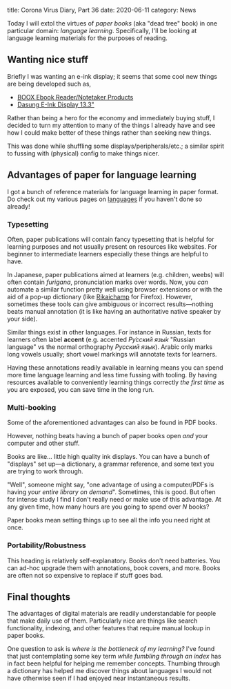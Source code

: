 title: Corona Virus Diary, Part 36
date: 2020-06-11
category: News

Today I will extol the virtues of *paper books* (aka "dead tree" book)
in one particular domain: *language learning*. Specifically, I'll be
looking at language learning materials for the purposes of reading.

Wanting nice stuff
------------------

Briefly I was wanting an e-ink display; it seems that some cool new
things are being developed such as,

- [BOOX Ebook Reader/Notetaker Products](https://www.boox.com/product-2/)
- [Dasung E-Ink Display 13.3"](https://www.amazon.com/Dasung-Paperlike-Front-Light-Touch-Monitor/dp/B07SKS6CS7/ref=sr_1_5?dchild=1&keywords=e-ink+display&qid=1591973925&sr=8-5)

Rather than being a hero for the economy and immediately buying stuff,
I decided to turn my attention to many of the things I already have
and see how I could make better of these things rather than seeking
new things.

This was done while shuffling some displays/peripherals/etc.; a
similar spirit to fussing with (physical) config to make things nicer.

Advantages of paper for language learning
-----------------------------------------

I got a bunch of reference materials for language learning in paper
format. Do check out my various pages on
[languages](https://captainalan.github.io/language-and-linguistics/languages/index.html) if you haven't done so already!

### Typesetting

Often, paper publications will contain fancy typesetting that is
helpful for learning purposes and not usually present on resources
like websites. For beginner to intermediate learners especially these
things are helpful to have.

In Japanese, paper publications aimed at learners (e.g. children,
weebs) will often contain <i>furigana</i>, pronunciation marks over
words. Now, you *can* automate a similar function pretty well using
browser extensions or with the aid of a pop-up dictionary (like
[Rikaichamp](https://addons.mozilla.org/en-US/firefox/addon/rikaichamp/)
for Firefox). However, sometimes these tools can give ambiguous or
incorrect results&mdash;nothing beats manual annotation (it is like
having an authoritative native speaker by your side).

Similar things exist in other languages. For instance in Russian,
texts for learners often label **accent** (e.g. accented *Ру́сский
язы́к* "Russian language" vs the normal orthography *Русский язык*).
Arabic only marks long vowels usually; short vowel markings will
annotate texts for learners.

Having these annotations readily available in learning means you can
spend more time language learning and less time fussing with tooling.
By having resources available to conveniently learning things
correctly *the first time* as you are exposed, you can save time in
the long run.

### Multi-booking

Some of the aforementioned advantages can also be found in PDF books.

However, nothing beats having a bunch of paper books open *and* your
computer and other stuff.

Books are like... little high quality ink displays. You can have a
bunch of "displays" set up&mdash;a dictionary, a grammar reference,
and some text you are trying to work through.

"Well", someone might say, "one advantage of using a computer/PDFs is
having *your entire library on demand*". Sometimes, this is good. But
often for intense study I find I don't really need or make use of this
advantage. At any given time, how many hours are you going to spend over *N*
books? 

Paper books mean setting things up to see all the info you need right
at once.

### Portability/Robustness

This heading is relatively self-explanatory. Books don't need
batteries. You can ad-hoc upgrade them with annotations, book covers,
and more. Books are often not so expensive to replace if stuff goes
bad.

Final thoughts
--------------

The advantages of digital materials are readily understandable for
people that make daily use of them. Particularly nice are things like
search functionality, indexing, and other features that require manual
lookup in paper books.

One question to ask is *where is the bottleneck of my learning?* I've
found that just contemplating some key term *while fumbling through an
index* has in fact been helpful for helping me remember concepts.
Thumbing through a dictionary has helped me discover things about
languages I would not have otherwise seen if I had enjoyed near
instantaneous results.
